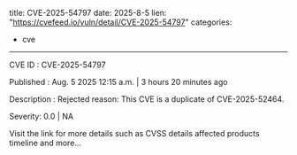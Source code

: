  
title: CVE-2025-54797
date: 2025-8-5
lien: "https://cvefeed.io/vuln/detail/CVE-2025-54797"
categories:
  - cve
---

CVE ID : CVE-2025-54797

Published :  Aug. 5
2025
12:15 a.m. | 3 hours
20 minutes ago

Description : Rejected reason: This CVE is a duplicate of CVE-2025-52464.

Severity: 0.0 | NA

Visit the link for more details
such as CVSS details
affected products
timeline
and more...
